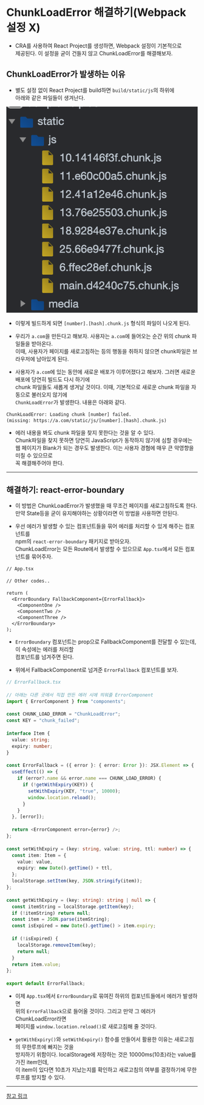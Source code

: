 # ChunkLoadError 해결하기(Webpack 설정 X)

- CRA를 사용하여 React Project를 생성하면, Webpack 설정이 기본적으로  
  제공된다. 이 설정을 굳이 건들지 않고 ChunkLoadError를 해결해보자.

<h2>ChunkLoadError가 발생하는 이유</h2>

- 별도 설정 없이 React Project를 build하면 `build/static/js`의 하위에  
  아래와 같은 파일들이 생겨난다.

![picture 1](../../images/e18c87d03ecf5b82dda4c1c04fe82c34eee14cde5d6894d06f70440178579688.png)

- 이렇게 빌드하게 되면 `[number].[hash].chunk.js` 형식의 파일이 나오게 된다.

- 우리가 `a.com`을 만든다고 해보자. 사용자는 `a.com`에 들어오는 순간 위의 chunk 파일들을 받아온다.  
  이때, 사용자가 페이지를 새로고침하는 등의 행동을 취하지 않으면 chunk파일은 브라우저에 남아있게 된다.

- 사용자가 `a.com`에 있는 동안에 새로운 배포가 이루어졌다고 해보자. 그러면 새로운 배포에 당연히 빌드도 다시 하기에  
  chunk 파일들도 새롭게 생겨날 것이다. 이때, 기본적으로 새로운 chunk 파일을 자동으로 불러오지 않기에  
  `ChunkLoadError`가 발생한다. 내용은 아래와 같다.

```
ChunkLoadError: Loading chunk [number] failed.
(missing: https://a.com/static/js/[number].[hash].chunk.js)
```

- 에러 내용을 봐도 chunk 파일을 찾지 못한다는 것을 알 수 있다.  
  Chunk파일을 찾지 못하면 당연히 JavaScript가 동작하지 않기에 심할 경우에는  
  웹 페이지가 Blank가 되는 경우도 발생한다. 이는 사용자 경혐에 매우 큰 악영향을 미칠 수 있으므로  
  꼭 해결해주어야 한다.

<hr/>

<h2>해결하기: react-error-boundary</h2>

- 이 방법은 ChunkLoadError가 발생했을 때 무조건 페이지를 새로고침하도록 한다.  
  만약 State등을 굳이 유지해야하는 상황이라면 이 방법을 사용하면 안된다.

- 우선 에러가 발생할 수 있는 컴포넌트들을 묶어 에러를 처리할 수 있게 해주는 컴포넌트를  
  npm의 `react-error-boundary` 패키지로 받아오자.  
  ChunkLoadError는 모든 Route에서 발생할 수 있으므로 `App.tsx`에서 모든 컴포넌트를 묶어주자.

```tsx
// App.tsx

// Other codes..

return (
  <ErrorBoundary FallbackComponent={ErrorFallback}>
    <ComponentOne />
    <ComponentTwo />
    <ComponentThree />
  </ErrorBoundary>
);
```

- `ErrorBoundary` 컴포넌트는 prop으로 FallbackComponent를 전달할 수 있는데, 이 속성에는 에러를 처리할  
  컴포넌트를 넘겨주면 된다.

- 위에서 FallbackComponent로 넘겨준 `ErrorFallback` 컴포넌트를 보자.

```ts
// ErrorFallback.tsx

// 아래는 다른 곳에서 직접 만든 에러 시에 띄워줄 ErrorComponent
import { ErrorComponent } from "components";

const CHUNK_LOAD_ERROR = "ChunkLoadError";
const KEY = "chunk_failed";

interface Item {
  value: string;
  expiry: number;
}

const ErrorFallback = ({ error }: { error: Error }): JSX.Element => {
  useEffect(() => {
    if (error?.name && error.name === CHUNK_LOAD_ERROR) {
      if (!getWithExpiry(KEY)) {
        setWithExpiry(KEY, "true", 10000);
        window.location.reload();
      }
    }
  }, [error]);

  return <ErrorComponent error={error} />;
};

const setWithExpiry = (key: string, value: string, ttl: number) => {
  const item: Item = {
    value: value,
    expiry: new Date().getTime() + ttl,
  };
  localStorage.setItem(key, JSON.stringify(item));
};

const getWithExpiry = (key: string): string | null => {
  const itemString = localStorage.getItem(key);
  if (!itemString) return null;
  const item = JSON.parse(itemString);
  const isExpired = new Date().getTime() > item.expiry;

  if (!isExpired) {
    localStorage.removeItem(key);
    return null;
  }
  return item.value;
};

export default ErrorFallback;
```

- 이제 `App.tsx`에서 `ErrorBoundary`로 묶여진 하위의 컴포넌트들에서 에러가 발생하면  
  위의 `ErrorFallback`으로 들어올 것이다. 그리고 만약 그 에러가 ChunkLoadError라면  
  페이지를 `window.location.reload()`로 새로고침해 줄 것이다.

- `getWithExpiry()`와 `setWithExpiry()` 함수를 만들어서 활용한 이유는 새로고침의 무한루프에 빠지는 것을  
 방지하기 위함이다. localStorage에 저장하는 것은 10000ms(10초)라는 value를 가진 item인데,  
 이 item이 있다면 10초가 지났는지를 확인하고 새로고침의 여부를 결정하기에 무한루프를 방지할 수 있다.
<hr/>

<a href="https://mitchgavan.com/code-splitting-react-safely/">참고 링크</a>
